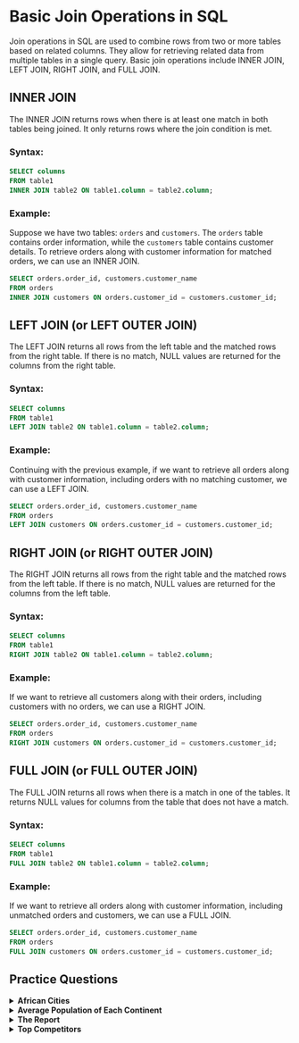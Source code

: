 # Basic Join Operations in SQL

Join operations in SQL are used to combine rows from two or more tables based on related columns. They allow for retrieving related data from multiple tables in a single query. Basic join operations include INNER JOIN, LEFT JOIN, RIGHT JOIN, and FULL JOIN.

## INNER JOIN

The INNER JOIN returns rows when there is at least one match in both tables being joined. It only returns rows where the join condition is met.

### Syntax:
```sql
SELECT columns
FROM table1
INNER JOIN table2 ON table1.column = table2.column;
```

### Example:
Suppose we have two tables: `orders` and `customers`. The `orders` table contains order information, while the `customers` table contains customer details. To retrieve orders along with customer information for matched orders, we can use an INNER JOIN.

```sql
SELECT orders.order_id, customers.customer_name
FROM orders
INNER JOIN customers ON orders.customer_id = customers.customer_id;
```

## LEFT JOIN (or LEFT OUTER JOIN)

The LEFT JOIN returns all rows from the left table and the matched rows from the right table. If there is no match, NULL values are returned for the columns from the right table.

### Syntax:
```sql
SELECT columns
FROM table1
LEFT JOIN table2 ON table1.column = table2.column;
```

### Example:
Continuing with the previous example, if we want to retrieve all orders along with customer information, including orders with no matching customer, we can use a LEFT JOIN.

```sql
SELECT orders.order_id, customers.customer_name
FROM orders
LEFT JOIN customers ON orders.customer_id = customers.customer_id;
```

## RIGHT JOIN (or RIGHT OUTER JOIN)

The RIGHT JOIN returns all rows from the right table and the matched rows from the left table. If there is no match, NULL values are returned for the columns from the left table.

### Syntax:
```sql
SELECT columns
FROM table1
RIGHT JOIN table2 ON table1.column = table2.column;
```

### Example:
If we want to retrieve all customers along with their orders, including customers with no orders, we can use a RIGHT JOIN.

```sql
SELECT orders.order_id, customers.customer_name
FROM orders
RIGHT JOIN customers ON orders.customer_id = customers.customer_id;
```

## FULL JOIN (or FULL OUTER JOIN)

The FULL JOIN returns all rows when there is a match in one of the tables. It returns NULL values for columns from the table that does not have a match.

### Syntax:
```sql
SELECT columns
FROM table1
FULL JOIN table2 ON table1.column = table2.column;
```

### Example:
If we want to retrieve all orders along with customer information, including unmatched orders and customers, we can use a FULL JOIN.

```sql
SELECT orders.order_id, customers.customer_name
FROM orders
FULL JOIN customers ON orders.customer_id = customers.customer_id;
```

##   Practice Questions

<details>
<summary><b>African Cities</b></summary>

+ <details>
    <summary><b>Questions</b></summary>

   Given the **CITY** and **COUNTRY** tables, query the names of all cities where the **CONTINENT** is 'Africa'.

   **Note:** CITY.CountryCode and COUNTRY.Code are matching key columns.

   **Input Format**

   The **CITY** and **COUNTRY** tables are described as follows: 

   <img src="./assets/CityTable.jpg" alt="Table" style="height:100%; width:60%">
   <img src="./assets/CountryTable.jpg" alt="Table" style="height:100%; width:60%">

   </details>
+ <details>
    <summary><b>Code</b></summary>
    
    ```sql
    SELECT CITY.NAME
    FROM CITY
    JOIN COUNTRY ON CITY.COUNTRYCODE = COUNTRY.CODE
    WHERE COUNTRY.CONTINENT = 'Africa';

    ```
   </details>
</details>


<details>
<summary><b>Average Population of Each Continent</b></summary>

+ <details>
    <summary><b>Questions</b></summary>

   Given the **CITY** and **COUNTRY** tables, query the names of all the continents (COUNTRY.Continent) and their respective average city populations (CITY.Population) rounded down to the nearest integer.

   **Note:** CITY.CountryCode and COUNTRY.Code are matching key columns.

   **Input Format**

   The **CITY** and **COUNTRY** tables are described as follows:

   <img src="./assets/CityTable.jpg" alt="Table" style="height:100%; width:60%">
   <img src="./assets/CountryTable.jpg" alt="Table" style="height:100%; width:60%">


   </details>
+ <details>
    <summary><b>Code</b></summary>
    
    ```sql
    SELECT COUNTRY.CONTINENT, FLOOR(AVG(CITY.Population))
    FROM CITY
    JOIN COUNTRY ON CITY.COUNTRYCODE = COUNTRY.CODE
    GROUP BY COUNTRY.CONTINENT

    ```
   </details>
</details>


<details>
<summary><b>The Report</b></summary>

+ <details>
    <summary><b>Questions</b></summary>

   You are given two tables: Students and Grades. Students contains three columns ID, Name and Marks.

   <img src="./assets/grade_format.png" alt="Table" style="height:100%; width:60%">

   Grades contains the following data:

   <img src="./assets/grade_contain.png" alt="Table" style="height:100%; width:60%">

   Ketty gives Eve a task to generate a report containing three columns: Name, Grade and Mark. Ketty doesn't want the NAMES of those students who received a grade lower than 8. The report must be in descending order by grade -- i.e. higher grades are entered first. If there is more than one student with the same grade (8-10) assigned to them, order those particular students by their name alphabetically. Finally, if the grade is lower than 8, use "NULL" as their name and list them by their grades in descending order. If there is more than one student with the same grade (1-7) assigned to them, order those particular students by their marks in ascending order.

    Write a query to help Eve.

   </details>
+ <details>
    <summary><b>Code</b></summary>
    
    ```sql
    SELECT 
    CASE 
        WHEN G.GRADE >=8 THEN S.NAME
        ELSE NULL
    END AS NAME, G.GRADE, S.MARKS
    FROM STUDENTS S
    JOIN GRADES G ON S.MARKS BETWEEN G.MIN_MARK AND G.MAX_MARK
    WHERE G.GRADE IS NOT NULL
    ORDER BY
        G.GRADE DESC,
        NAME ASC,
        S.MARKS ASC;

    ```
   </details>
</details>


<details>
<summary><b>Top Competitors</b></summary>

+ <details>
    <summary><b>Questions</b></summary>

   Julia just finished conducting a coding contest, and she needs your help assembling the leaderboard! Write a query to print the respective hacker_id and name of hackers who achieved full scores for more than one challenge. Order your output in descending order by the total number of challenges in which the hacker earned a full score. If more than one hacker received full scores in same number of challenges, then sort them by ascending hacker_id.

   ---
   The following tables contain contest data:

    + Hackers: The hacker_id is the id of the hacker, and name is the name of the hacker.
       <img src="./assets/hackerFormat.png" alt="Table" style="height:100%; width:60%">

    + Difficulty: The difficult_level is the level of difficulty of the challenge, and score is the score of the challenge for the difficulty level. 
       <img src="./assets/difficultyFormat.png" alt="Table" style="height:100%; width:60%">

    + Challenges: The challenge_id is the id of the challenge, the hacker_id is the id of the hacker who created the challenge, and difficulty_level is the level of difficulty of the challenge.
       <img src="./assets/challengesFormat.png" alt="Table" style="height:100%; width:60%">

    + Submissions: The submission_id is the id of the submission, hacker_id is the id of the hacker who made the submission, challenge_id is the id of the challenge that the submission belongs to, and score is the score of the submission. 
       <img src="./assets/submissionsFormat.png" alt="Table" style="height:100%; width:60%">


   </details>
+ <details>
    <summary><b>Code</b></summary>
    
    ```sql
    SELECT S.HACKER_ID, H.NAME FROM SUBMISSIONS S
    LEFT JOIN HACKERS H ON H.HACKER_ID = S.HACKER_ID
    LEFT JOIN CHALLENGES C ON C.CHALLENGE_ID = S.CHALLENGE_ID
    LEFT JOIN DIFFICULTY D ON D.DIFFICULTY_LEVEL = C.DIFFICULTY_LEVEL
    WHERE S.SCORE = D.SCORE
    GROUP BY S.HACKER_ID, H.NAME
    HAVING COUNT(S.HACKER_ID) > 1
    ORDER BY COUNT(S.HACKER_ID) DESC, S.HACKER_ID ASC

    ```
   </details>
</details>